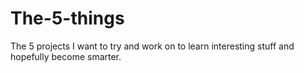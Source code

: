 # The-5-things

The 5 projects I want to try and work on to learn interesting stuff and hopefully become smarter.
